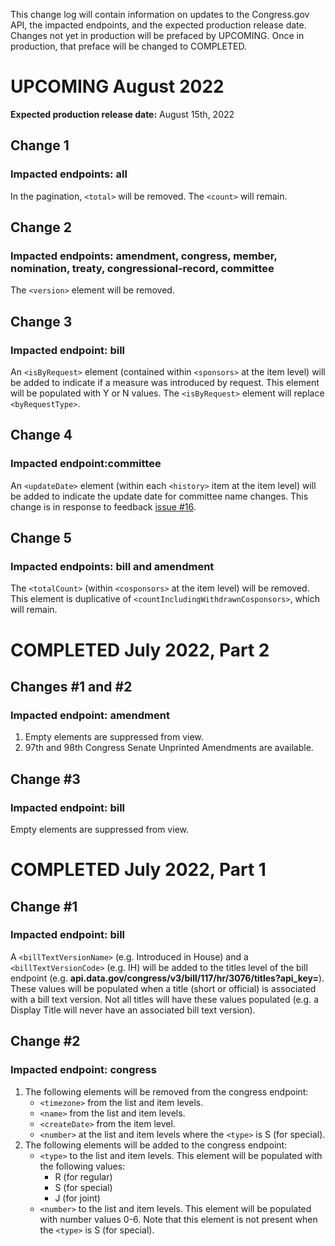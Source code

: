 This change log will contain information on updates to the Congress.gov API, the impacted endpoints, and the expected production release date. Changes not yet in production will be prefaced by UPCOMING. Once in production, that preface will be changed to COMPLETED.
# UPCOMING August 2022
**Expected production release date:** August 15th, 2022
## Change 1
### Impacted endpoints: all
In the pagination, `<total>` will be removed. The `<count>` will remain.
## Change 2
### Impacted endpoints: amendment, congress, member, nomination, treaty, congressional-record, committee
The `<version>` element will be removed.
## Change 3
### Impacted endpoint: bill
An `<isByRequest>` element (contained within `<sponsors>` at the item level) will be added to indicate if a measure was introduced by request. This element will be populated with Y or N values. The `<isByRequest>` element will replace `<byRequestType>`.
## Change 4
### Impacted endpoint:committee
An `<updateDate>` element (within each `<history>` item at the item level) will be added to indicate the update date for committee name changes. This change is in response to feedback [issue #16](https://github.com/LibraryOfCongress/api.congress.gov/issues/16). 
## Change 5
### Impacted endpoints: bill and amendment 
The `<totalCount>` (within `<cosponsors>` at the item level) will be removed. This element is duplicative of `<countIncludingWithdrawnCosponsors>`, which will remain. 
# COMPLETED July 2022, Part 2
## Changes #1 and #2
### Impacted endpoint: amendment
1. Empty elements are suppressed from view. 
2. 97th and 98th Congress Senate Unprinted Amendments are available. 
## Change #3
### Impacted endpoint: bill
Empty elements are suppressed from view. 
# COMPLETED July 2022, Part 1
## Change #1
### Impacted endpoint: bill
A `<billTextVersionName>` (e.g. Introduced in House) and a `<billTextVersionCode>` (e.g. IH) will be added to the titles level of the bill endpoint (e.g. **api.data.gov/congress/v3/bill/117/hr/3076/titles?api_key=**). These values will be populated when a title (short or official) is associated with a bill text version. Not all titles will have these values populated (e.g. a Display Title will never have an associated bill text version).
## Change #2
### Impacted endpoint: congress
1. The following elements will be removed from the congress endpoint:
    - `<timezone>` from the list and item levels. 
    - `<name>` from the list and item levels.
    - `<createDate>` from the item level.
    - `<number>` at the list and item levels where the `<type>` is S (for special).
2. The following elements will be added to the congress endpoint:
    - `<type>` to the list and item levels. This element will be populated with the following values: 
      - R (for regular)
      - S (for special)
      - J (for joint)
    - `<number>` to the list and item levels. This element will be populated with number values 0-6. Note that this element is not present when the `<type>` is S (for special). 
